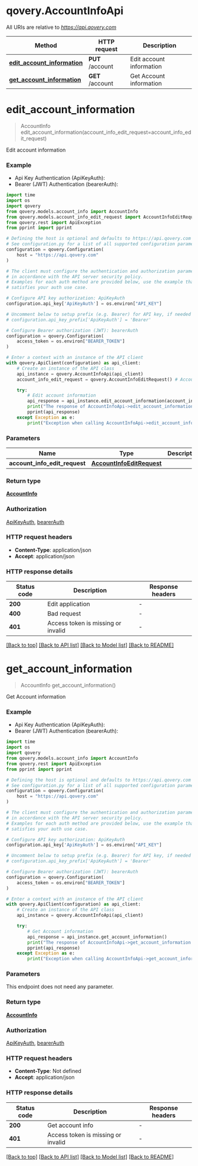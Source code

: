 # qovery.AccountInfoApi

All URIs are relative to *https://api.qovery.com*

Method | HTTP request | Description
------------- | ------------- | -------------
[**edit_account_information**](AccountInfoApi.md#edit_account_information) | **PUT** /account | Edit account information
[**get_account_information**](AccountInfoApi.md#get_account_information) | **GET** /account | Get Account information


# **edit_account_information**
> AccountInfo edit_account_information(account_info_edit_request=account_info_edit_request)

Edit account information

### Example

* Api Key Authentication (ApiKeyAuth):
* Bearer (JWT) Authentication (bearerAuth):
```python
import time
import os
import qovery
from qovery.models.account_info import AccountInfo
from qovery.models.account_info_edit_request import AccountInfoEditRequest
from qovery.rest import ApiException
from pprint import pprint

# Defining the host is optional and defaults to https://api.qovery.com
# See configuration.py for a list of all supported configuration parameters.
configuration = qovery.Configuration(
    host = "https://api.qovery.com"
)

# The client must configure the authentication and authorization parameters
# in accordance with the API server security policy.
# Examples for each auth method are provided below, use the example that
# satisfies your auth use case.

# Configure API key authorization: ApiKeyAuth
configuration.api_key['ApiKeyAuth'] = os.environ["API_KEY"]

# Uncomment below to setup prefix (e.g. Bearer) for API key, if needed
# configuration.api_key_prefix['ApiKeyAuth'] = 'Bearer'

# Configure Bearer authorization (JWT): bearerAuth
configuration = qovery.Configuration(
    access_token = os.environ["BEARER_TOKEN"]
)

# Enter a context with an instance of the API client
with qovery.ApiClient(configuration) as api_client:
    # Create an instance of the API class
    api_instance = qovery.AccountInfoApi(api_client)
    account_info_edit_request = qovery.AccountInfoEditRequest() # AccountInfoEditRequest |  (optional)

    try:
        # Edit account information
        api_response = api_instance.edit_account_information(account_info_edit_request=account_info_edit_request)
        print("The response of AccountInfoApi->edit_account_information:\n")
        pprint(api_response)
    except Exception as e:
        print("Exception when calling AccountInfoApi->edit_account_information: %s\n" % e)
```



### Parameters

Name | Type | Description  | Notes
------------- | ------------- | ------------- | -------------
 **account_info_edit_request** | [**AccountInfoEditRequest**](AccountInfoEditRequest.md)|  | [optional] 

### Return type

[**AccountInfo**](AccountInfo.md)

### Authorization

[ApiKeyAuth](../README.md#ApiKeyAuth), [bearerAuth](../README.md#bearerAuth)

### HTTP request headers

 - **Content-Type**: application/json
 - **Accept**: application/json

### HTTP response details
| Status code | Description | Response headers |
|-------------|-------------|------------------|
**200** | Edit application |  -  |
**400** | Bad request |  -  |
**401** | Access token is missing or invalid |  -  |

[[Back to top]](#) [[Back to API list]](../README.md#documentation-for-api-endpoints) [[Back to Model list]](../README.md#documentation-for-models) [[Back to README]](../README.md)

# **get_account_information**
> AccountInfo get_account_information()

Get Account information

### Example

* Api Key Authentication (ApiKeyAuth):
* Bearer (JWT) Authentication (bearerAuth):
```python
import time
import os
import qovery
from qovery.models.account_info import AccountInfo
from qovery.rest import ApiException
from pprint import pprint

# Defining the host is optional and defaults to https://api.qovery.com
# See configuration.py for a list of all supported configuration parameters.
configuration = qovery.Configuration(
    host = "https://api.qovery.com"
)

# The client must configure the authentication and authorization parameters
# in accordance with the API server security policy.
# Examples for each auth method are provided below, use the example that
# satisfies your auth use case.

# Configure API key authorization: ApiKeyAuth
configuration.api_key['ApiKeyAuth'] = os.environ["API_KEY"]

# Uncomment below to setup prefix (e.g. Bearer) for API key, if needed
# configuration.api_key_prefix['ApiKeyAuth'] = 'Bearer'

# Configure Bearer authorization (JWT): bearerAuth
configuration = qovery.Configuration(
    access_token = os.environ["BEARER_TOKEN"]
)

# Enter a context with an instance of the API client
with qovery.ApiClient(configuration) as api_client:
    # Create an instance of the API class
    api_instance = qovery.AccountInfoApi(api_client)

    try:
        # Get Account information
        api_response = api_instance.get_account_information()
        print("The response of AccountInfoApi->get_account_information:\n")
        pprint(api_response)
    except Exception as e:
        print("Exception when calling AccountInfoApi->get_account_information: %s\n" % e)
```



### Parameters
This endpoint does not need any parameter.

### Return type

[**AccountInfo**](AccountInfo.md)

### Authorization

[ApiKeyAuth](../README.md#ApiKeyAuth), [bearerAuth](../README.md#bearerAuth)

### HTTP request headers

 - **Content-Type**: Not defined
 - **Accept**: application/json

### HTTP response details
| Status code | Description | Response headers |
|-------------|-------------|------------------|
**200** | Get account info |  -  |
**401** | Access token is missing or invalid |  -  |

[[Back to top]](#) [[Back to API list]](../README.md#documentation-for-api-endpoints) [[Back to Model list]](../README.md#documentation-for-models) [[Back to README]](../README.md)

